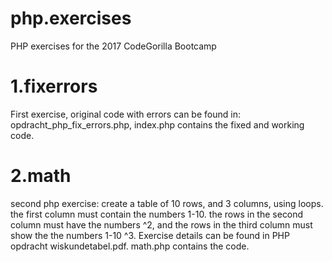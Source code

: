 # php.exercises
PHP exercises for the 2017 CodeGorilla Bootcamp

# 1.fixerrors
First exercise, original code with errors can be found in: opdracht_php_fix_errors.php,
index.php contains the fixed and working code.

# 2.math
second php exercise: create a table of 10 rows, and 3 columns, using loops. the first column must contain the numbers 1-10. the rows in the second column must have the numbers ^2, and the rows in the third column must show the the numbers 1-10 ^3.
Exercise details can be found in PHP opdracht wiskundetabel.pdf.
math.php contains the code.

